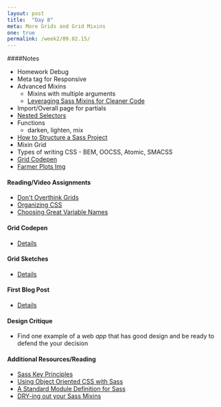 ```yaml
---
layout: post
title:  "Day 8"
meta: More Grids and Grid Mixins
one: true
permalink: /week2/09.02.15/
---
```

####Notes
- Homework Debug
- Meta tag for Responsive
- Advanced Mixins
    + Mixins with multiple arguments
    + [Leveraging Sass Mixins for Cleaner Code](http://thesassway.com/intermediate/leveraging-sass-mixins-for-cleaner-code)
- Import/Overall page for partials
- [Nested Selectors](http://thesassway.com/advanced/modular-css-an-example)
- Functions
    + darken, lighten, mix
- [How to Structure a Sass Project](http://thesassway.com/beginner/how-to-structure-a-sass-project)
- Mixin Grid
- Types of writing CSS - BEM, OOCSS, Atomic, SMACSS
- [Grid Codepen](http://codepen.io/abbylarner/pen/dYyBBN?editors=110)
- [Farmer Plots Img](/Curriculum/images/day8_board.jpg)

#### Reading/Video Assignments
- [Don't Overthink Grids](https://css-tricks.com/dont-overthink-it-grids/)
- [Organizing CSS](https://mattstauffer.co/blog/organizing-css-oocss-smacss-and-bem)
- [Choosing Great Variable Names](http://thesassway.com/beginner/variable-naming)


#### Grid Codepen
- [Details](/Curriculum/week2/09.02.15/sass-grid-codepen/)

#### Grid Sketches
- [Details](/Curriculum/week2/09.02.15/grid-sketches/)

#### First Blog Post
- [Details](/Curriculum/week2/09.02.15/first-blog-post/)

#### Design Critique
- Find one example of a web _app_ that has good design and be ready to defend the your decision

#### Additional Resources/Reading
- [Sass Key Principles](http://sass-guidelin.es/#key-principles-1)
- [Using Object Oriented CSS with Sass](http://thesassway.com/intermediate/using-object-oriented-css-with-sass)
- [A Standard Module Definition for Sass](http://thesassway.com/intermediate/a-standard-module-definition-for-sass)
- [DRY-ing out your Sass Mixins](http://alistapart.com/article/dry-ing-out-your-sass-mixins)

